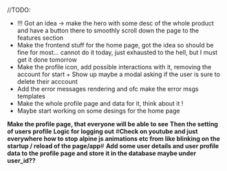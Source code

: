 //TODO:

- !!! Got an idea -> make the hero with some desc of the whole product and have a button there to smoothly scroll down the page to the features section
- Make the frontend stuff for the home page, got the idea so should be fine for most... cannot do it today, just exhausted to the hell, but I must get it done tomorrow
- Make the profile icon, add possible interactions with it, removing the account for start + Show up maybe a modal asking if the user is sure to delete their acccount
- Add the error messages rendering and ofc make the error msgs templates
- Make the whole profile page and data for it, think about it !
- Maybe start working on some desings for the home page

**Make the profile page, that everyone will be able to see**
**Then the setting of users profile**
**Logic for logging out**
#**Check on youtube and just everywhere how to stop alpine js animations etc from like blinking on the startup / reload of the page/app**#
**Add some user details and user profile data to the profile page and store it in the database maybe under user_id??**
